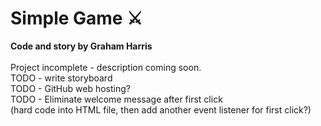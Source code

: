 # Simple Game ⚔️

<b>Code and story by Graham Harris</b>\
\
Project incomplete - description coming soon.
\
TODO - write storyboard
\
TODO - GitHub web hosting?
\
TODO - Eliminate welcome message after first click\
(hard code into HTML file, then add another event listener for first click?)
